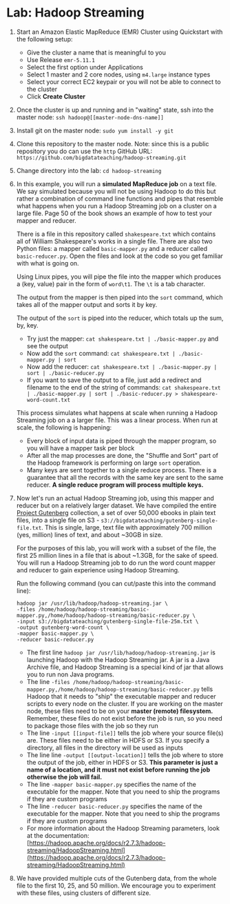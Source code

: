 # Lab: Hadoop Streaming

1. Start an Amazon Elastic MapReduce (EMR) Cluster using Quickstart with the following setup:
	*  Give the cluster a name that is meaningful to you
	*  Use Release `emr-5.11.1`
	*  Select the first option under Applications
	*  Select 1 master and 2 core nodes, using `m4.large` instance types
	*  Select your correct EC2 keypair or you will not be able to connect to the cluster
	*  Click **Create Cluster**

2. Once the cluster is up and running and in "waiting" state, ssh into the master node: `ssh hadoop@[[master-node-dns-name]]`

3. Install git on the master node: `sudo yum install -y git`

3. Clone this repository to the master node. Note: since this is a public repository you do can use the `http` GitHub URL: `https://github.com/bigdatateaching/hadoop-streaming.git`

4. Change directory into the lab: `cd hadoop-streaming` 

5. In this example, you will run a **simulated MapReduce job** on a text file. We say simulated because you will not be using Hadoop to do this but rather a combination of command line functions and pipes that resemble what happens when you run a Hadoop Streaming job on a cluster on a large file. Page 50 of the book shows an example of how to test your mapper and reducer. 

	There is a file in this repository called `shakespeare.txt` which contains all of William Shakespeare's works in a single file. There are also two Python files: a mapper called `basic-mapper.py` and a reducer called `basic-reducer.py`. Open the files and look at the code so you get familiar with what is going on.

	Using Linux pipes, you will pipe the file into the mapper which produces a (key, value) pair in the form of `word\t1`. The `\t` is a tab character. 
	
	The output from the mapper is then piped into the `sort` command, which takes all of the mapper output and sorts it by key.
	
	The output of the `sort` is piped into the reducer, which totals up the sum, by, key.
	
	- Try just the mapper: `cat shakespeare.txt | ./basic-mapper.py` and see the output
	- Now add the `sort` command: `cat shakespeare.txt | ./basic-mapper.py | sort`
	- Now add the reducer: `cat shakespeare.txt | ./basic-mapper.py | sort | ./basic-reducer.py`
	- If you want to save the output to a file, just add a redirect and filename to the end of the string of commands: `cat shakespeare.txt | ./basic-mapper.py | sort | ./basic-reducer.py > shakespeare-word-count.txt`

	This process simulates what happens at scale when running a Hadoop Streaming job on a a larger file. This was a linear process. When run at scale, the following is happening:
	
	- Every block of input data is piped through the mapper program, so you will have a mapper task per block
	- After all the map processes are done, the "Shuffle and Sort" part of the Hadoop framework is performing on large `sort` operation. 
	- Many keys are sent together to a single reduce process. There is a guarantee that all the records with the same key are sent to the same reducer. **A single reduce program will process multiple keys.**

6. Now let's run an actual Hadoop Streaming job, using this mapper and reducer but on a relatively larger dataset. We have compiled the entire [Project Gutenberg](https://www.gutenberg.org/) collection, a set of over 50,000 ebooks in plain text files, into a single file on S3 - `s3://bigdatateaching/gutenberg-single-file.txt`. This is single, large, text file with approximately 700 million (yes, million) lines of text, and about ~30GB in size. 

	For the purposes of this lab, you will work with a subset of the file, the first 25 million lines in a file that is about ~1.3GB, for the sake of speed. You will run a Hadoop Streaming job to do run the word count mapper and reducer to gain experience using Hadoop Streaming.
	
	Run the following command (you can cut/paste this into the command line):
	
	```
	hadoop jar /usr/lib/hadoop/hadoop-streaming.jar \
	-files /home/hadoop/hadoop-streaming/basic-mapper.py,/home/hadoop/hadoop-streaming/basic-reducer.py \
	-input s3://bigdatateaching/gutenberg-single-file-25m.txt \
	-output gutenberg-word-count \
	-mapper basic-mapper.py \
	-reducer basic-reducer.py
	```
	* The first line `hadoop jar /usr/lib/hadoop/hadoop-streaming.jar` is launching Hadoop with the Hadoop Streaming jar. A jar is a Java Archive file, and Hadoop Streaming is a special kind of jar that allows you to run non Java programs.
	* The line `-files /home/hadoop/hadoop-streaming/basic-mapper.py,/home/hadoop/hadoop-streaming/basic-reducer.py` tells Hadoop that it needs to "ship" the executable mapper and reducer scripts to every node on the cluster. If you are working on the master node, these files need to be on your **master (remote) filesystem.** Remember, these files do not exist before the job is run, so you need to package those files with the job so they run
	* The line `-input [[input-file]]` tells the job where your source file(s) are. These files need to be either in HDFS or S3. If you specify a directory, all files in the directory will be used as inputs
	* The line line `-output [[output-location]]` tells the job where to store the output of the job, either in HDFS or S3. **This parameter is just a name of a location, and it must not exist before running the job otherwise the job will fail.**
	* The line `-mapper basic-mapper.py` specifies the name of the executable for the mapper. Note that you need to ship the programs if they are custom programs
	* The line `-reducer basic-reducer.py` specifies the name of the executable for the mapper. Note that you need to ship the programs if they are custom programs
	* For more information about the Hadoop Streaming parameters, look at the documentation: [https://hadoop.apache.org/docs/r2.7.3/hadoop-streaming/HadoopStreaming.html](https://hadoop.apache.org/docs/r2.7.3/hadoop-streaming/HadoopStreaming.html)
	
1. We have provided multiple cuts of the Gutenberg data, from the whole file to the first 10, 25, and 50 million. We encourage you to experiment with these files, using clusters of different size.

